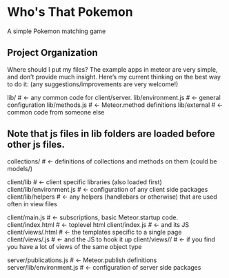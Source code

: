 Who's That Pokemon
===============

A simple Pokemon matching game

Project Organization
-----------------------

Where should I put my files?
The example apps in meteor are very simple, and don’t provide much insight. Here’s my current thinking on the best way to do it: (any suggestions/improvements are very welcome!)

lib/                    # <- any common code for client/server. 
lib/environment.js      # <- general configuration
lib/methods.js          # <- Meteor.method definitions
lib/external            # <- common code from someone else
## Note that js files in lib folders are loaded before other js files.

collections/                 # <- definitions of collections and methods on them (could be models/)

client/lib              # <- client specific libraries (also loaded first)
client/lib/environment.js   # <- configuration of any client side packages
client/lib/helpers      # <- any helpers (handlebars or otherwise) that are used often in view files

client/main.js   # <- subscriptions, basic Meteor.startup code.
client/index.html       # <- toplevel html
client/index.js         # <- and its JS
client/views/<page>.html  # <- the templates specific to a single page
client/views/<page>.js    # <- and the JS to hook it up
client/views/<type>/    # <- if you find you have a lot of views of the same object type

server/publications.js  # <- Meteor.publish definitions
server/lib/environment.js   # <- configuration of server side packages